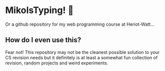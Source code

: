 # MikoIsTyping! 🍤

Or a github repository for my web programming course at Heriot-Watt...

## How do I even use this?

Fear not! This repository may not be the cleanest possible solution to your CS revision needs but it definitely is at least a somewhat fun collection of revision, random projects and weird experiments.

